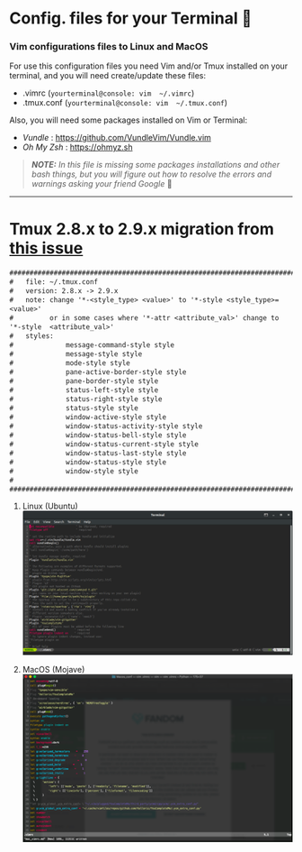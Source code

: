 # Config. files for your Terminal :blue_book:
### Vim configurations files to Linux and MacOS

For use this configuration files you need Vim and/or Tmux installed on your terminal, and you will need create/update these files:

- .vimrc    (``` yourterminal@console: vim  ~/.vimrc ```)
- .tmux.conf (``` yourterminal@console: vim  ~/.tmux.conf ```)

Also, you will need some packages installed on Vim or Terminal:

 - *Vundle* : https://github.com/VundleVim/Vundle.vim
 - *Oh My Zsh* : https://ohmyz.sh
 
> **_NOTE:_**  *In this file is missing some packages installations and other bash things, but you will figure out how to resolve the errors and warnings asking your friend Google* :mag_right: 
 
 ____________________________
 
 # Tmux 2.8.x to 2.9.x migration from [this issue](https://github.com/tmux/tmux/issues/1689)
 
 ```
 ########################################################################   
#   file: ~/.tmux.conf
#   version: 2.8.x -> 2.9.x 
#   note: change '*-<style_type> <value>' to '*-style <style_type>=<value>' 
#         or in some cases where '*-attr <attribute_val>' change to '*-style  <attribute_val>'
#   styles:             
#             message-command-style style
#             message-style style
#             mode-style style
#             pane-active-border-style style
#             pane-border-style style
#             status-left-style style
#             status-right-style style
#             status-style style
#             window-active-style style
#             window-status-activity-style style
#             window-status-bell-style style
#             window-status-current-style style
#             window-status-last-style style
#             window-status-style style
#             window-style style
#
#######################################################################
 
 ```
 
 
 
 
 1. Linux (Ubuntu)
 ![Linux screenshot](Linux_conf/linux.png)
 
 2. MacOS (Mojave)
 ![MacOS screenshot](Macos_conf/mac_terminal.png)
 
